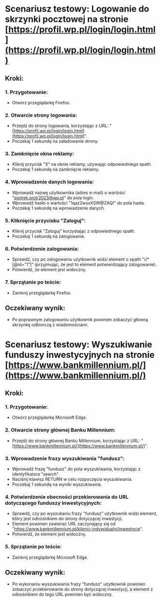 # Scenariusz testowy: Logowanie do skrzynki pocztowej na stronie [https://profil.wp.pl/login/login.html](https://profil.wp.pl/login/login.html)

## Kroki:

### 1. Przygotowanie:
   - Otwórz przeglądarkę Firefox.

### 2. Otwarcie strony logowania:
   - Przejdź do strony logowania, korzystając z URL: "[https://profil.wp.pl/login/login.html](https://profil.wp.pl/login/login.html)".
   - Poczekaj 1 sekundę na załadowanie strony.

### 3. Zamknięcie okna reklamy:
   - Kliknij przycisk "X" na oknie reklamy, używając odpowiedniego xpath.
   - Poczekaj 1 sekundę na zamknięcie reklamy.

### 4. Wprowadzenie danych logowania:
   - Wprowadź nazwę użytkownika (adres e-mail) o wartości "piotrek.piotr2023@wp.pl" do pola login.
   - Wprowadź hasło o wartości "1qaz2wsxXSW@ZAQ!" do pola hasła.
   - Poczekaj 1 sekundę na wprowadzenie danych.

### 5. Kliknięcie przycisku "Zaloguj":
   - Kliknij przycisk "Zaloguj" korzystając z odpowiedniego xpath.
   - Poczekaj 1 sekundę na zalogowanie.

### 6. Potwierdzenie zalogowania:
   - Sprawdź, czy po zalogowaniu użytkownik widzi element o xpath "//*[@id=\"1\"]" (przyjmując, że jest to element potwierdzający zalogowanie).
   - Potwierdź, że element jest widoczny.

### 7. Sprzątanie po teście:
   - Zamknij przeglądarkę Firefox.

## Oczekiwany wynik:
   - Po poprawnym zalogowaniu użytkownik powinien zobaczyć główną skrzynkę odbiorczą z wiadomościami.


# Scenariusz testowy: Wyszukiwanie funduszy inwestycyjnych na stronie [https://www.bankmillennium.pl/](https://www.bankmillennium.pl/)

## Kroki:

### 1. Przygotowanie:
   - Otwórz przeglądarkę Microsoft Edge.

### 2. Otwarcie strony głównej Banku Millennium:
   - Przejdź do strony głównej Banku Millennium, korzystając z URL: "[https://www.bankmillennium.pl/](https://www.bankmillennium.pl/)".

### 3. Wprowadzenie frazy wyszukiwania "fundusz":
   - Wprowadź frazę "fundusz" do pola wyszukiwania, korzystając z identyfikatora "search".
   - Naciśnij klawisz RETURN w celu rozpoczęcia wyszukiwania.
   - Poczekaj 1 sekundę na wyniki wyszukiwania.

### 4. Potwierdzenie obecności przekierowania do URL dotyczącego funduszy inwestycyjnych:
   - Sprawdź, czy po wyszukaniu frazy "fundusz" użytkownik widzi element, który jest odnośnikiem do strony dotyczącej inwestycji.
   - Element powinien zawierać URL zaczynający się od "https://www.bankmillennium.pl/klienci-indywidualni/inwestycje".
   - Potwierdź, że element jest widoczny.

### 5. Sprzątanie po teście:
   - Zamknij przeglądarkę Microsoft Edge.

## Oczekiwany wynik:
   - Po wykonaniu wyszukiwania frazy "fundusz" użytkownik powinien zobaczyć przekierowanie do strony dotyczącej inwestycji, a element z odnośnikiem do tego URL powinien być widoczny.

